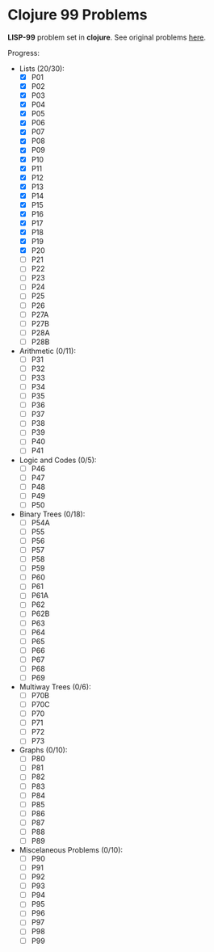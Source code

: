# Clojure 99 Problems

**LISP-99** problem set in **clojure**.
See original problems [here](http://www.ic.unicamp.br/~meidanis/courses/mc336/2006s2/funcional/L-99_Ninety-Nine_Lisp_Problems.html).

Progress:
- Lists (20/30):
  - [x] P01
  - [x] P02
  - [x] P03
  - [x] P04
  - [x] P05
  - [x] P06
  - [x] P07
  - [x] P08
  - [x] P09
  - [x] P10
  - [x] P11
  - [x] P12
  - [x] P13
  - [x] P14
  - [x] P15
  - [x] P16
  - [x] P17
  - [x] P18
  - [x] P19
  - [x] P20
  - [ ] P21
  - [ ] P22
  - [ ] P23
  - [ ] P24
  - [ ] P25
  - [ ] P26
  - [ ] P27A
  - [ ] P27B
  - [ ] P28A
  - [ ] P28B

- Arithmetic (0/11):
  - [ ] P31
  - [ ] P32
  - [ ] P33
  - [ ] P34
  - [ ] P35
  - [ ] P36
  - [ ] P37
  - [ ] P38
  - [ ] P39
  - [ ] P40
  - [ ] P41

- Logic and Codes (0/5):
  - [ ] P46
  - [ ] P47
  - [ ] P48
  - [ ] P49
  - [ ] P50

- Binary Trees (0/18):
  - [ ] P54A
  - [ ] P55
  - [ ] P56
  - [ ] P57
  - [ ] P58
  - [ ] P59
  - [ ] P60
  - [ ] P61
  - [ ] P61A
  - [ ] P62
  - [ ] P62B
  - [ ] P63
  - [ ] P64
  - [ ] P65
  - [ ] P66
  - [ ] P67
  - [ ] P68
  - [ ] P69

- Multiway Trees (0/6):
  - [ ] P70B
  - [ ] P70C
  - [ ] P70
  - [ ] P71
  - [ ] P72
  - [ ] P73

- Graphs (0/10):
  - [ ] P80
  - [ ] P81
  - [ ] P82
  - [ ] P83
  - [ ] P84
  - [ ] P85
  - [ ] P86
  - [ ] P87
  - [ ] P88
  - [ ] P89

- Miscelaneous Problems (0/10):
  - [ ] P90
  - [ ] P91
  - [ ] P92
  - [ ] P93
  - [ ] P94
  - [ ] P95
  - [ ] P96
  - [ ] P97
  - [ ] P98
  - [ ] P99
